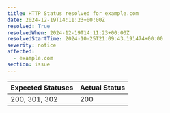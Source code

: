 ```yaml
---
title: HTTP Status resolved for example.com
date: 2024-12-19T14:11:23+00:00Z
resolved: True
resolvedWhen: 2024-12-19T14:11:23+00:00Z
resolvedStartTime: 2024-10-25T21:09:43.191474+00:00
severity: notice
affected:
  - example.com
section: issue
---
```


| Expected Statuses | Actual Status  |
|-------------------|----------------|
| 200, 301, 302 | 200 |
